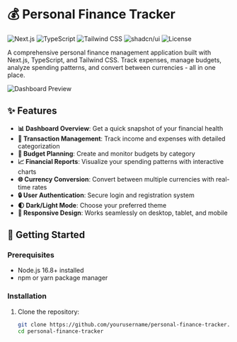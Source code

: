 # 💰 Personal Finance Tracker

![Next.js](https://img.shields.io/badge/Next.js-13.4+-000000?style=for-the-badge&logo=next.js&logoColor=white)
![TypeScript](https://img.shields.io/badge/TypeScript-4.9+-3178C6?style=for-the-badge&logo=typescript&logoColor=white)
![Tailwind CSS](https://img.shields.io/badge/Tailwind_CSS-38B2AC?style=for-the-badge&logo=tailwind-css&logoColor=white)
![shadcn/ui](https://img.shields.io/badge/shadcn/ui-000000?style=for-the-badge&logo=shadcnui&logoColor=white)
![License](https://img.shields.io/badge/License-MIT-green.svg?style=for-the-badge)

A comprehensive personal finance management application built with Next.js, TypeScript, and Tailwind CSS. Track expenses, manage budgets, analyze spending patterns, and convert between currencies - all in one place.

![Dashboard Preview](https://i.imgur.com/YourScreenshotHere.png)

## ✨ Features

- **📊 Dashboard Overview**: Get a quick snapshot of your financial health
- **💸 Transaction Management**: Track income and expenses with detailed categorization
- **📝 Budget Planning**: Create and monitor budgets by category
- **📈 Financial Reports**: Visualize your spending patterns with interactive charts
- **🌐 Currency Conversion**: Convert between multiple currencies with real-time rates
- **🔒 User Authentication**: Secure login and registration system
- **🌓 Dark/Light Mode**: Choose your preferred theme
- **📱 Responsive Design**: Works seamlessly on desktop, tablet, and mobile

## 🚀 Getting Started

### Prerequisites

- Node.js 16.8+ installed
- npm or yarn package manager

### Installation

1. Clone the repository:
   ```bash
   git clone https://github.com/yourusername/personal-finance-tracker.git
   cd personal-finance-tracker

